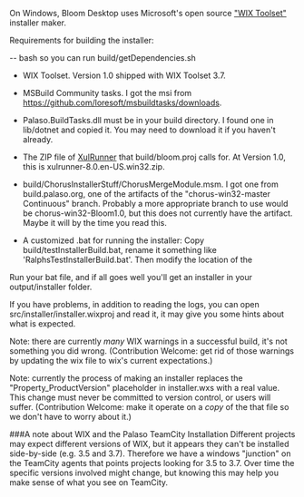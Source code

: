 On Windows, Bloom Desktop uses Microsoft's open source ["WIX Toolset"](http://wixtoolset.org/) installer maker.

Requirements for building the installer:

-- bash so you can run build/getDependencies.sh

- WIX Toolset. Version 1.0 shipped with WIX Toolset 3.7.

- MSBuild Community tasks. I got the msi from https://github.com/loresoft/msbuildtasks/downloads.

- Palaso.BuildTasks.dll must be in your build directory. I found one in lib/dotnet and copied it. You may need to download it if you haven't already.

- The ZIP file of [XulRunner](http://ftp.mozilla.org/pub/mozilla.org/xulrunner/releases/) that build/bloom.proj calls for. At Version 1.0, this is xulrunner-8.0.en-US.win32.zip.

- build/ChorusInstallerStuff/ChorusMergeModule.msm. I got one from build.palaso.org, one of the artifacts of the "chorus-win32-master Continuous" branch. Probably a more appropriate branch to use would be chorus-win32-Bloom1.0, but this does not currently have the artifact. Maybe it will by the time you read this.

- A customized .bat for running the installer:
Copy build/testInstallerBuild.bat, rename it something like 'RalphsTestInstallerBuild.bat'. Then modify the location of the 

Run your bat file, and if all goes well you'll get an installer in your output/installer folder.

If you have problems, in addition to reading the logs, you can open src/installer/installer.wixproj and read it, it may give you some hints about what is expected. 

Note: there are currently *many* WIX warnings in a successful build, it's not something you did wrong. (Contribution Welcome: get rid of those warnings by updating the wix file to wix's current expectations.)

Note: currently the process of making an installer replaces the "Property_ProductVersion" placeholder in installer.wxs with a real value. This change must never be committed to version control, or users will suffer. (Contribution Welcome: make it operate on a _copy_ of the that file so we don't have to worry about it.)

###A note about WIX and the Palaso TeamCity Installation
Different projects may expect different versions of WIX, but it appears they can't be installed side-by-side (e.g. 3.5 and 3.7). Therefore we have a windows "junction" on the TeamCity agents that points projects looking for 3.5 to 3.7. Over time the specific versions involved might change, but knowing this may help you make sense of what you see on TeamCity.